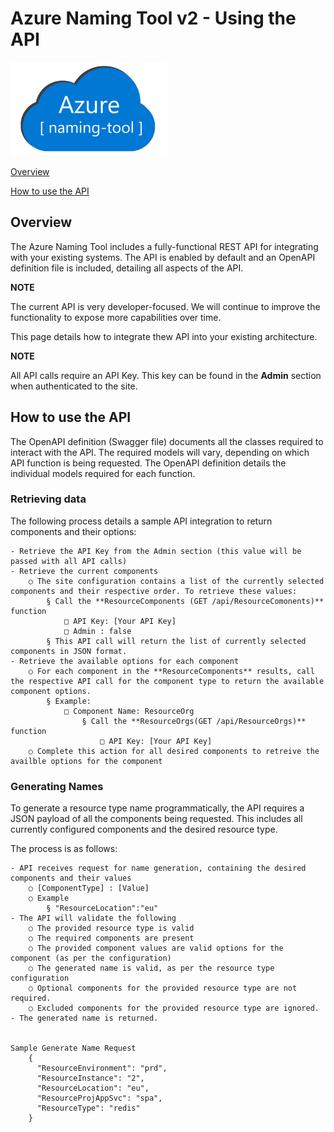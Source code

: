 ﻿# Azure Naming Tool v2 - Using the API

<img src="./wwwroot/images/AzureNamingToolLogo.png?raw=true" alt="Azure Naming Tool" title="Azure Naming Tool" height="150"/>

[Overview](#overview)

[How to use the API](#how-to-use-the-api)

## Overview
The Azure Naming Tool includes a fully-functional REST API for integrating with your existing systems. The API is enabled by default and an OpenAPI definition file is included, detailing all aspects of the API. 

**NOTE**

The current API is very developer-focused. We will continue to improve the functionality to expose more capabilities over time. 

This page details how to integrate thew API into your existing architecture.

**NOTE**

All API calls require an API Key. This key can be found in the **Admin** section when authenticated to the site. 

## How to use the API
The OpenAPI definition (Swagger file) documents all the classes required to interact with the API.  The required models will vary, depending on which API function is being requested. The OpenAPI definition details the individual models required for each function. 

### Retrieving data

The following process details a sample API integration to return components and their options:

	- Retrieve the API Key from the Admin section (this value will be passed with all API calls)
	- Retrieve the current components
		○ The site configuration contains a list of the currently selected components and their respective order. To retrieve these values:
			§ Call the **ResourceComponents (GET /api/ResourceComonents)** function
				□ API Key: [Your API Key]
				□ Admin : false
			§ This API call will return the list of currently selected components in JSON format. 
	- Retrieve the available options for each component
		○ For each component in the **ResourceComponents** results, call the respective API call for the component type to return the available component options. 
			§ Example:
				□ Component Name: ResourceOrg
					§ Call the **ResourceOrgs(GET /api/ResourceOrgs)** function
						□ API Key: [Your API Key]
		○ Complete this action for all desired components to retreive the availble options for the component


### Generating Names
To generate a resource type name programmatically, the API requires a JSON payload of all the components being requested. This includes all currently configured components and the desired resource type. 

The process is as follows:

	- API receives request for name generation, containing the desired components and their values
		○ [ComponentType] : [Value]
		○ Example
			§ "ResourceLocation":"eu"
	- The API will validate the following
		○ The provided resource type is valid
		○ The required components are present
		○ The provided component values are valid options for the component (as per the configuration)
		○ The generated name is valid, as per the resource type configuration
		○ Optional components for the provided resource type are not required.
		○ Excluded components for the provided resource type are ignored.
	- The generated name is returned.


	Sample Generate Name Request
		{
		  "ResourceEnvironment": "prd",
		  "ResourceInstance": "2",
		  "ResourceLocation": "eu",
		  "ResourceProjAppSvc": "spa",
		  "ResourceType": "redis"
		}
		
